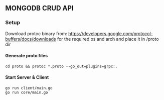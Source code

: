 ## MONGODB CRUD API

### Setup

Download protoc binary from: https://developers.google.com/protocol-buffers/docs/downloads
for the required os and arch and place it in /proto dir


#### Generate proto files

```
cd proto && protoc *.proto --go_out=plugins=grpc:.
```


#### Start Server & Client

```
go run client/main.go
go run core/main.go
```
